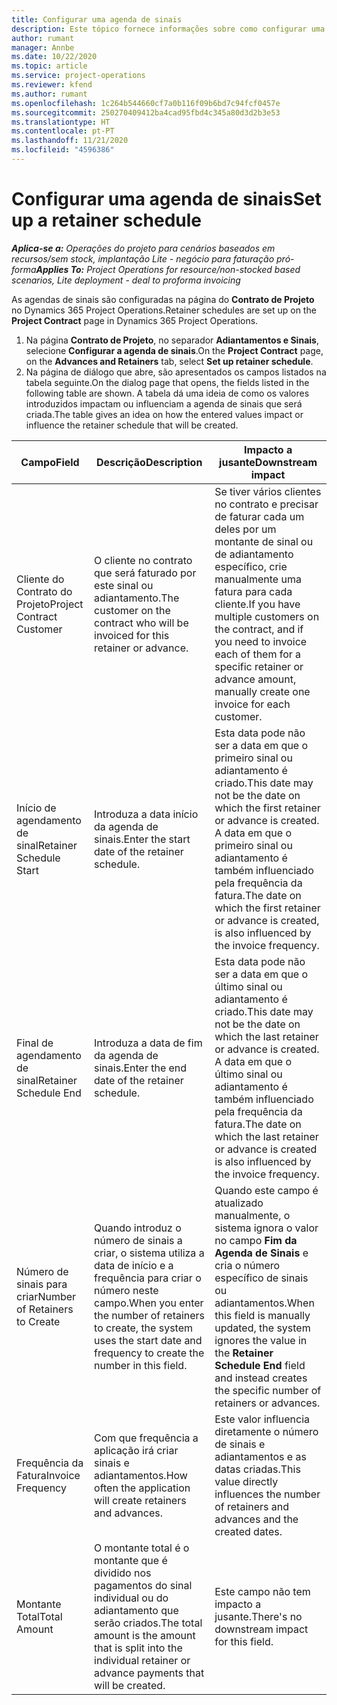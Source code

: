 ```yaml
---
title: Configurar uma agenda de sinais
description: Este tópico fornece informações sobre como configurar uma agenda de sinais no Project Operations.
author: rumant
manager: Annbe
ms.date: 10/22/2020
ms.topic: article
ms.service: project-operations
ms.reviewer: kfend
ms.author: rumant
ms.openlocfilehash: 1c264b544660cf7a0b116f09b6bd7c94fcf0457e
ms.sourcegitcommit: 250270409412ba4cad95fbd4c345a80d3d2b3e53
ms.translationtype: HT
ms.contentlocale: pt-PT
ms.lasthandoff: 11/21/2020
ms.locfileid: "4596386"
---
```

# <a name="set-up-a-retainer-schedule"></a><span data-ttu-id="7106e-103">Configurar uma agenda de sinais</span><span class="sxs-lookup"><span data-stu-id="7106e-103">Set up a retainer schedule</span></span>

<span data-ttu-id="7106e-104">_**Aplica-se a:** Operações do projeto para cenários baseados em recursos/sem stock, implantação Lite - negócio para faturação pró-forma_</span><span class="sxs-lookup"><span data-stu-id="7106e-104">_**Applies To:** Project Operations for resource/non-stocked based scenarios, Lite deployment - deal to proforma invoicing_</span></span>

<span data-ttu-id="7106e-105">As agendas de sinais são configuradas na página do **Contrato de Projeto** no Dynamics 365 Project Operations.</span><span class="sxs-lookup"><span data-stu-id="7106e-105">Retainer schedules are set up on the **Project Contract** page in Dynamics 365 Project Operations.</span></span>

1. <span data-ttu-id="7106e-106">Na página **Contrato de Projeto**, no separador **Adiantamentos e Sinais**, selecione **Configurar a agenda de sinais**.</span><span class="sxs-lookup"><span data-stu-id="7106e-106">On the **Project Contract** page, on the **Advances and Retainers** tab, select **Set up retainer schedule**.</span></span>
2. <span data-ttu-id="7106e-107">Na página de diálogo que abre, são apresentados os campos listados na tabela seguinte.</span><span class="sxs-lookup"><span data-stu-id="7106e-107">On the dialog page that opens, the fields listed in the following table are shown.</span></span> <span data-ttu-id="7106e-108">A tabela dá uma ideia de como os valores introduzidos impactam ou influenciam a agenda de sinais que será criada.</span><span class="sxs-lookup"><span data-stu-id="7106e-108">The table gives an idea on how the entered values impact or influence the retainer schedule that will be created.</span></span>

| <span data-ttu-id="7106e-109">Campo</span><span class="sxs-lookup"><span data-stu-id="7106e-109">Field</span></span> | <span data-ttu-id="7106e-110">Descrição</span><span class="sxs-lookup"><span data-stu-id="7106e-110">Description</span></span> | <span data-ttu-id="7106e-111">Impacto a jusante</span><span class="sxs-lookup"><span data-stu-id="7106e-111">Downstream impact</span></span> |
| --- | --- | --- |
| <span data-ttu-id="7106e-112">Cliente do Contrato do Projeto</span><span class="sxs-lookup"><span data-stu-id="7106e-112">Project Contract Customer</span></span> | <span data-ttu-id="7106e-113">O cliente no contrato que será faturado por este sinal ou adiantamento.</span><span class="sxs-lookup"><span data-stu-id="7106e-113">The customer on the contract who will be invoiced for this retainer or advance.</span></span> | <span data-ttu-id="7106e-114">Se tiver vários clientes no contrato e precisar de faturar cada um deles por um montante de sinal ou de adiantamento específico, crie manualmente uma fatura para cada cliente.</span><span class="sxs-lookup"><span data-stu-id="7106e-114">If you have multiple customers on the contract, and if you need to invoice each of them for a specific retainer or advance amount, manually create one invoice for each customer.</span></span> |
| <span data-ttu-id="7106e-115">Início de agendamento de sinal</span><span class="sxs-lookup"><span data-stu-id="7106e-115">Retainer Schedule Start</span></span> | <span data-ttu-id="7106e-116">Introduza a data início da agenda de sinais.</span><span class="sxs-lookup"><span data-stu-id="7106e-116">Enter the start date of the retainer schedule.</span></span> | <span data-ttu-id="7106e-117">Esta data pode não ser a data em que o primeiro sinal ou adiantamento é criado.</span><span class="sxs-lookup"><span data-stu-id="7106e-117">This date may not be the date on which the first retainer or advance is created.</span></span> <span data-ttu-id="7106e-118">A data em que o primeiro sinal ou adiantamento é também influenciado pela frequência da fatura.</span><span class="sxs-lookup"><span data-stu-id="7106e-118">The date on which the first retainer or advance is created, is also influenced by the invoice frequency.</span></span> |
| <span data-ttu-id="7106e-119">Final de agendamento de sinal</span><span class="sxs-lookup"><span data-stu-id="7106e-119">Retainer Schedule End</span></span> | <span data-ttu-id="7106e-120">Introduza a data de fim da agenda de sinais.</span><span class="sxs-lookup"><span data-stu-id="7106e-120">Enter the end date of the retainer schedule.</span></span> | <span data-ttu-id="7106e-121">Esta data pode não ser a data em que o último sinal ou adiantamento é criado.</span><span class="sxs-lookup"><span data-stu-id="7106e-121">This date may not be the date on which the last retainer or advance is created.</span></span> <span data-ttu-id="7106e-122">A data em que o último sinal ou adiantamento é também influenciado pela frequência da fatura.</span><span class="sxs-lookup"><span data-stu-id="7106e-122">The date on which the last retainer or advance is created is also influenced by the invoice frequency.</span></span> |
| <span data-ttu-id="7106e-123">Número de sinais para criar</span><span class="sxs-lookup"><span data-stu-id="7106e-123">Number of Retainers to Create</span></span> | <span data-ttu-id="7106e-124">Quando introduz o número de sinais a criar, o sistema utiliza a data de início e a frequência para criar o número neste campo.</span><span class="sxs-lookup"><span data-stu-id="7106e-124">When you enter the number of retainers to create, the system uses the start date and frequency to create the number in this field.</span></span> | <span data-ttu-id="7106e-125">Quando este campo é atualizado manualmente, o sistema ignora o valor no campo **Fim da Agenda de Sinais** e cria o número específico de sinais ou adiantamentos.</span><span class="sxs-lookup"><span data-stu-id="7106e-125">When this field is manually updated, the system ignores the value in the **Retainer Schedule End** field and instead creates the specific number of retainers or advances.</span></span> |
| <span data-ttu-id="7106e-126">Frequência da Fatura</span><span class="sxs-lookup"><span data-stu-id="7106e-126">Invoice Frequency</span></span> | <span data-ttu-id="7106e-127">Com que frequência a aplicação irá criar sinais e adiantamentos.</span><span class="sxs-lookup"><span data-stu-id="7106e-127">How often the application will create retainers and advances.</span></span> | <span data-ttu-id="7106e-128">Este valor influencia diretamente o número de sinais e adiantamentos e as datas criadas.</span><span class="sxs-lookup"><span data-stu-id="7106e-128">This value directly influences the number of retainers and advances and the created dates.</span></span> |
| <span data-ttu-id="7106e-129">Montante Total</span><span class="sxs-lookup"><span data-stu-id="7106e-129">Total Amount</span></span> | <span data-ttu-id="7106e-130">O montante total é o montante que é dividido nos pagamentos do sinal individual ou do adiantamento que serão criados.</span><span class="sxs-lookup"><span data-stu-id="7106e-130">The total amount is the amount that is split into the individual retainer or advance payments that will be created.</span></span> | <span data-ttu-id="7106e-131">Este campo não tem impacto a jusante.</span><span class="sxs-lookup"><span data-stu-id="7106e-131">There's no downstream impact for this field.</span></span> |
